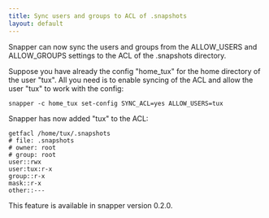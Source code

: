 ```yaml
---
title: Sync users and groups to ACL of .snapshots
layout: default
---
```


Snapper can now sync the users and groups from the ALLOW_USERS and
ALLOW_GROUPS settings to the ACL of the .snapshots directory.

Suppose you have already the config "home_tux" for the home directory of the
user "tux". All you need is to enable syncing of the ACL and allow the user
"tux" to work with the config:

```
snapper -c home_tux set-config SYNC_ACL=yes ALLOW_USERS=tux
```

Snapper has now added "tux" to the ACL:

```
getfacl /home/tux/.snapshots
# file: .snapshots
# owner: root
# group: root
user::rwx
user:tux:r-x
group::r-x
mask::r-x
other::---
```

This feature is available in snapper version 0.2.0.
